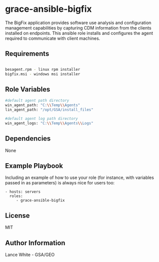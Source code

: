 grace-ansible-bigfix
=========

The BigFix application provides software use analysis and configuration management capabilities by capturing CDM information from the clients installed on endpoints. This ansible role installs and configures the agent required to communicate with client machines.

Requirements
------------
```bash

besagent.rpm - linux rpm installer
bigfix.msi - windows msi installer
```

Role Variables
--------------
```bash
#default agent path directory
win_agent_path: "C:\\Temp\\Agents"
lin_agent_path: "/opt/GSA/install_files"

#default agent log path directory
win_agent_logs: "C:\\Temp\\Agents\\Logs"
```

Dependencies
------------

None

Example Playbook
----------------

Including an example of how to use your role (for instance, with variables passed in as parameters) is always nice for users too:

    - hosts: servers
      roles:
         - grace-ansible-bigfix

License
-------

MIT

Author Information
------------------

Lance White - GSA/GEO
